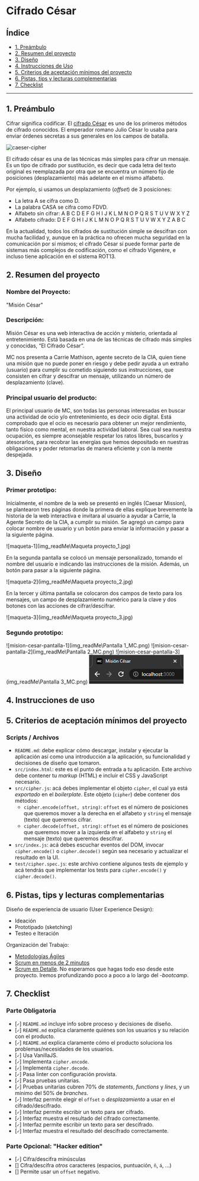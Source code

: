 # Cifrado César

## Índice

* [1. Preámbulo](#1-preámbulo)
* [2. Resumen del proyecto](#2-resumen-del-proyecto)
* [3. Diseño](#3-diseño)
* [4. Instrucciones de Uso](#4-instrucciones-de-uso)
* [5. Criterios de aceptación mínimos del proyecto](#5-criterios-de-aceptación-mínimos-del-proyecto)
* [6. Pistas, tips y lecturas complementarias](#6-pistas-tips-y-lecturas-complementarias)
* [7. Checklist](#7-checklist)

***

## 1. Preámbulo

Cifrar significa codificar. El [cifrado César](https://en.wikipedia.org/wiki/Caesar_cipher)
es uno de los primeros métodos de cifrado conocidos. El emperador romano Julio
César lo usaba para enviar órdenes secretas a sus generales en los campos de
batalla.

![caeser-cipher](https://upload.wikimedia.org/wikipedia/commons/thumb/2/2b/Caesar3.svg/2000px-Caesar3.svg.png)

El cifrado césar es una de las técnicas más simples para cifrar un mensaje. Es
un tipo de cifrado por sustitución, es decir que cada letra del texto original
es reemplazada por otra que se encuentra un número fijo de posiciones
(desplazamiento) más adelante en el mismo alfabeto.

Por ejemplo, si usamos un desplazamiento (_offset_) de 3 posiciones:

* La letra A se cifra como D.
* La palabra CASA se cifra como FDVD.
* Alfabeto sin cifrar: A B C D E F G H I J K L M N O P Q R S T U V W X Y Z
* Alfabeto cifrado: D E F G H I J K L M N O P Q R S T U V W X Y Z A B C

En la actualidad, todos los cifrados de sustitución simple se descifran con
mucha facilidad y, aunque en la práctica no ofrecen mucha seguridad en la
comunicación por sí mismos; el cifrado César sí puede formar parte de sistemas
más complejos de codificación, como el cifrado Vigenère, e incluso tiene
aplicación en el sistema ROT13.

## 2. Resumen del proyecto


### Nombre del Proyecto:

"Misión César"


### Descripción:

Misión César es una web interactiva de acción y misterio, orientada al entretenimiento. Está basada
en una de las técnicas de cifrado más simples y conocidas, “El Cifrado César”.

MC nos presenta a Carrie Mathison, agente secreto de la CIA, quien tiene una misión que
no puede poner en riesgo y debe pedir ayuda a un extraño (usuario) para cumplir su cometido siguiendo
sus instrucciones, que consisten en cifrar y descifrar un mensaje, utilizando un número de desplazamiento (clave).


### Principal usuario del producto:

El principal usuario de MC, son todas las personas interesadas en buscar una actividad de ocio y/o entretenimiento, es decir ocio digital.
Está comprobado que el ocio es necesario para obtener un mejor rendimiento, tanto físico como mental, en nuestra actividad laboral. Sea cual sea nuestra ocupación, es siempre aconsejable respetar los ratos libres, buscarlos y atesorarlos, para recobrar las energías que hemos depositado en nuestras obligaciones y poder retomarlas de manera eficiente y con la mente despejada.  


## 3. Diseño


### Primer prototipo:

Inicialmente, el nombre de la web se presentó en inglés (Caesar Mission), se plantearon tres páginas donde la
primera de ellas explique brevemente la historia de la web interactiva e invitara al usuario a ayudar a Carrie,
la Agente Secreto de la CIA, a cumplir su misión. Se agregó un campo para colocar nombre de usuario y un botón
para enviar la información y pasar a la siguiente página.

![maqueta-1](img_readMe\Maqueta proyecto_1.jpg)

En la segunda pantalla se colocó un mensaje personalizado, tomando el nombre del usuario e indicando las
instrucciones de la misión. Además, un botón para pasar a la siguiente página.

![maqueta-2](img_readMe\Maqueta proyecto_2.jpg)

En la tercer y última pantalla se colocaron dos campos de texto para los mensajes, un campo de desplazamiento
numérico para la clave y dos botones con las acciones de cifrar/descifrar.

![maqueta-3](img_readMe\Maqueta proyecto_3.jpg)


### Segundo prototipo:

![mision-cesar-pantalla-1](img_readMe\Pantalla 1_MC.png)
![mision-cesar-pantalla-2](img_readMe\Pantalla 2_MC.png)
![mision-cesar-pantalla-3](img_readMe\Pantalla 3_MC.png)
![mision-cesar-favicon](img_readMe\Favicon_MC.png)


## 4. Instrucciones de uso


## 5. Criterios de aceptación mínimos del proyecto

### Scripts / Archivos

* `README.md`: debe explicar cómo descargar, instalar y ejecutar la aplicación
  así como una introducción a la aplicación, su funcionalidad y decisiones de
  diseño que tomaron.
* `src/index.html`: este es el punto de entrada a tu aplicación. Este archivo
  debe contener tu _markup_ (HTML) e incluir el CSS y JavaScript necesario.
* `src/cipher.js`: acá debes implementar el objeto `cipher`, el cual ya está
  _exportado_ en el _boilerplate_. Este objeto (`cipher`) debe contener dos
  métodos:
  - `cipher.encode(offset, string)`: `offset` es el número de posiciones que
    queremos mover a la derecha en el alfabeto y `string` el mensaje (texto)
    que queremos cifrar.
  - `cipher.decode(offset, string)`: `offset` es el número de posiciones que
    queremos mover a la izquierda en el alfabeto y `string` el mensaje
    (texto) que queremos descifrar.
* `src/index.js`: acá debes escuchar eventos del DOM, invocar `cipher.encode()`
  o `cipher.decode()` según sea necesario y actualizar el resultado en la UI.
* `test/cipher.spec.js`: este archivo contiene algunos tests de ejemplo y acá
  tendrás que implementar los tests para `cipher.encode()` y `cipher.decode()`.


## 6. Pistas, tips y lecturas complementarias

Diseño de experiencia de usuario (User Experience Design):

* Ideación
* Prototipado (sketching)
* Testeo e Iteración

Organización del Trabajo:

* [Metodologías Ágiles](https://www.youtube.com/watch?v=v3fLx7VHxGM)
* [Scrum en menos de 2 minutos](https://www.youtube.com/watch?v=TRcReyRYIMg)
* [Scrum en Detalle](https://www.youtube.com/watch?v=nOlwF3HRrAY&t=297s). No
  esperamos que hagas todo eso desde este proyecto. Iremos profundizando poco a
  poco a lo largo del -_bootcamp_.


## 7. Checklist

### Parte Obligatoria

* [`✓`] `README.md` incluye info sobre proceso y decisiones de diseño.
* [`✓`] `README.md` explica claramente quiénes son los usuarios y su relación con
  el producto.
* [`✓`] `README.md` explica claramente cómo el producto soluciona los
  problemas/necesidades de los usuarios.
* [`✓`] Usa VanillaJS.
* [`✓`] Implementa `cipher.encode`.
* [`✓`] Implementa `cipher.decode`.
* [`✓`] Pasa linter con configuración provista.
* [`✓`] Pasa pruebas unitarias.
* [`✓`] Pruebas unitarias cubren 70% de _statements_, _functions_ y _lines_, y un
  mínimo del 50% de _branches_.
* [`✓`] Interfaz permite elegir el `offset` o _desplazamiento_ a usar en el
  cifrado/descifrado.
* [`✓`] Interfaz permite escribir un texto para ser cifrado.
* [`✓`] Interfaz muestra el resultado del cifrado correctamente.
* [`✓`] Interfaz permite escribir un texto para ser descifrado.
* [`✓`] Interfaz muestra el resultado del descifrado correctamente.

### Parte Opcional: "Hacker edition"

* [`✓`] Cifra/descifra minúsculas
* [] Cifra/descifra _otros_ caracteres (espacios, puntuación, `ñ`, `á`, ...)
* [] Permite usar un `offset` negativo.
